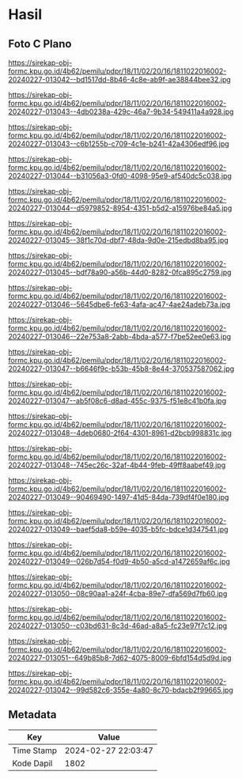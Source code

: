 # Hasil

## Foto C Plano

https://sirekap-obj-formc.kpu.go.id/4b62/pemilu/pdpr/18/11/02/20/16/1811022016002-20240227-013042--bd1517dd-8b46-4c8e-ab9f-ae38844bee32.jpg

https://sirekap-obj-formc.kpu.go.id/4b62/pemilu/pdpr/18/11/02/20/16/1811022016002-20240227-013043--4db0238a-429c-46a7-9b34-549411a4a928.jpg

https://sirekap-obj-formc.kpu.go.id/4b62/pemilu/pdpr/18/11/02/20/16/1811022016002-20240227-013043--c6b1255b-c709-4c1e-b241-42a4306edf96.jpg

https://sirekap-obj-formc.kpu.go.id/4b62/pemilu/pdpr/18/11/02/20/16/1811022016002-20240227-013044--b31056a3-0fd0-4098-95e9-af540dc5c038.jpg

https://sirekap-obj-formc.kpu.go.id/4b62/pemilu/pdpr/18/11/02/20/16/1811022016002-20240227-013044--d5979852-8954-4351-b5d2-a15976be84a5.jpg

https://sirekap-obj-formc.kpu.go.id/4b62/pemilu/pdpr/18/11/02/20/16/1811022016002-20240227-013045--38f1c70d-dbf7-48da-9d0e-215edbd8ba95.jpg

https://sirekap-obj-formc.kpu.go.id/4b62/pemilu/pdpr/18/11/02/20/16/1811022016002-20240227-013045--bdf78a90-a56b-44d0-8282-0fca895c2759.jpg

https://sirekap-obj-formc.kpu.go.id/4b62/pemilu/pdpr/18/11/02/20/16/1811022016002-20240227-013046--5645dbe6-fe63-4afa-ac47-4ae24adeb73a.jpg

https://sirekap-obj-formc.kpu.go.id/4b62/pemilu/pdpr/18/11/02/20/16/1811022016002-20240227-013046--22e753a8-2abb-4bda-a577-f7be52ee0e63.jpg

https://sirekap-obj-formc.kpu.go.id/4b62/pemilu/pdpr/18/11/02/20/16/1811022016002-20240227-013047--b6646f9c-b53b-45b8-8e44-370537587062.jpg

https://sirekap-obj-formc.kpu.go.id/4b62/pemilu/pdpr/18/11/02/20/16/1811022016002-20240227-013047--ab5f08c6-d8ad-455c-9375-f51e8c41b0fa.jpg

https://sirekap-obj-formc.kpu.go.id/4b62/pemilu/pdpr/18/11/02/20/16/1811022016002-20240227-013048--4deb0680-2f64-4301-8961-d2bcb998831c.jpg

https://sirekap-obj-formc.kpu.go.id/4b62/pemilu/pdpr/18/11/02/20/16/1811022016002-20240227-013048--745ec26c-32af-4b44-9feb-49ff8aabef49.jpg

https://sirekap-obj-formc.kpu.go.id/4b62/pemilu/pdpr/18/11/02/20/16/1811022016002-20240227-013049--90469490-1497-41d5-84da-739df4f0e180.jpg

https://sirekap-obj-formc.kpu.go.id/4b62/pemilu/pdpr/18/11/02/20/16/1811022016002-20240227-013049--baef5da8-b59e-4035-b5fc-bdce1d347541.jpg

https://sirekap-obj-formc.kpu.go.id/4b62/pemilu/pdpr/18/11/02/20/16/1811022016002-20240227-013049--026b7d54-f0d9-4b50-a5cd-a1472659af6c.jpg

https://sirekap-obj-formc.kpu.go.id/4b62/pemilu/pdpr/18/11/02/20/16/1811022016002-20240227-013050--08c90aa1-a24f-4cba-89e7-dfa569d7fb60.jpg

https://sirekap-obj-formc.kpu.go.id/4b62/pemilu/pdpr/18/11/02/20/16/1811022016002-20240227-013050--c03bd631-8c3d-46ad-a8a5-fc23e97f7c12.jpg

https://sirekap-obj-formc.kpu.go.id/4b62/pemilu/pdpr/18/11/02/20/16/1811022016002-20240227-013051--649b85b8-7d62-4075-8009-6bfd154d5d9d.jpg

https://sirekap-obj-formc.kpu.go.id/4b62/pemilu/pdpr/18/11/02/20/16/1811022016002-20240227-013042--99d582c6-355e-4a80-8c70-bdacb2f99665.jpg


## Metadata

| Key        | Value               |
| ---------- | ------------------- |
| Time Stamp | 2024-02-27 22:03:47 |
| Kode Dapil | 1802                |



